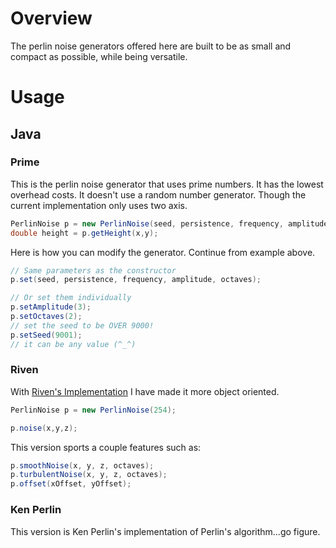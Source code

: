 # Overview
The perlin noise generators offered here are built to be as small and compact as
possible, while being versatile.

# Usage

## Java

### Prime
This is the perlin noise generator that uses prime numbers. It has the lowest
overhead costs. It doesn't use a random number generator. Though the current
implementation only uses two axis.

```java
PerlinNoise p = new PerlinNoise(seed, persistence, frequency, amplitude, octaves);
double height = p.getHeight(x,y);
```

Here is how you can modify the generator. Continue from example above.

```java
// Same parameters as the constructor
p.set(seed, persistence, frequency, amplitude, octaves);

// Or set them individually
p.setAmplitude(3);
p.setOctaves(2);
// set the seed to be OVER 9000!
p.setSeed(9001);
// it can be any value (^_^)
```

### Riven
With [Riven's Implementation](http://riven8192.blogspot.com/2009/08/perlinnoise.html)
I have made it more object oriented.

```java
PerlinNoise p = new PerlinNoise(254);

p.noise(x,y,z);
```

This version sports a couple features such as:

```java
p.smoothNoise(x, y, z, octaves);
p.turbulentNoise(x, y, z, octaves);
p.offset(xOffset, yOffset);
```

### Ken Perlin
This version is Ken Perlin's implementation of Perlin's algorithm...go figure.
